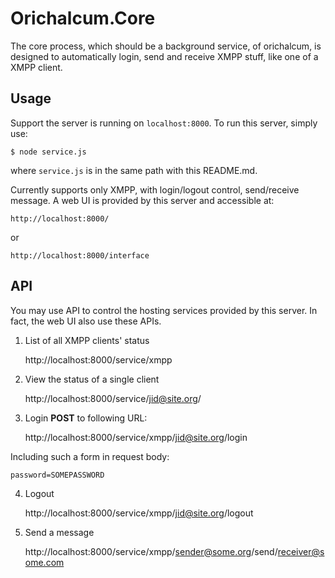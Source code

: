 Orichalcum.Core
===============

The core process, which should be a background service, of orichalcum, is
designed to automatically login, send and receive XMPP stuff, like one of a
XMPP client.

Usage
-----

Support the server is running on `localhost:8000`. To run this server, simply
use:

    $ node service.js

where `service.js` is in the same path with this README.md.

Currently supports only XMPP, with login/logout control, send/receive message.
A web UI is provided by this server and accessible at: 

    http://localhost:8000/

or

    http://localhost:8000/interface

API
---

You may use API to control the hosting services provided by this server. In
fact, the web UI also use these APIs.

1. List of all XMPP clients' status

    http://localhost:8000/service/xmpp

2. View the status of a single client

    http://localhost:8000/service/jid@site.org/

3. Login
**POST** to following URL:
    
    http://localhost:8000/service/xmpp/jid@site.org/login

Including such a form in request body:

    password=SOMEPASSWORD

4. Logout

    http://localhost:8000/service/xmpp/jid@site.org/logout

5. Send a message

    http://localhost:8000/service/xmpp/sender@some.org/send/receiver@some.com


